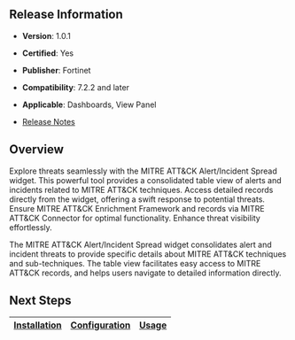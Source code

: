 ## Release Information

- **Version**: 1.0.1

- **Certified**: Yes

- **Publisher**: Fortinet  

- **Compatibility**: 7.2.2 and later

- **Applicable**: Dashboards, View Panel

- [Release Notes](./widget/release_notes.md)

## Overview

Explore threats seamlessly with the MITRE ATT&CK Alert/Incident Spread widget. This powerful tool provides a consolidated table view of alerts and incidents related to MITRE ATT&CK techniques. Access detailed records directly from the widget, offering a swift response to potential threats. Ensure MITRE ATT&CK Enrichment Framework and records via MITRE ATT&CK Connector for optimal functionality. Enhance threat visibility effortlessly.

The MITRE ATT&CK Alert/Incident Spread widget consolidates alert and incident threats to provide specific details about MITRE ATT&CK techniques and sub-techniques. The table view facilitates easy access to MITRE ATT&CK records, and helps users navigate to detailed information directly.

## Next Steps

| [Installation](./docs/setup.md#installation) | [Configuration](./docs/setup.md#configuration) | [Usage](./docs/usage.md) |
|----------------------------------------------|------------------------------------------------|--------------------------|